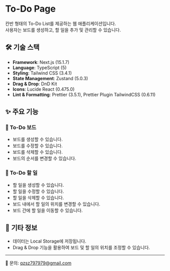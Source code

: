 # To-Do Page

칸반 형태의 To-Do List를 제공하는 웹 애플리케이션입니다. <br />
사용자는 보드를 생성하고, 할 일을 추가 및 관리할 수 있습니다.

## 🛠 기술 스택

- **Framework**: Next.js (15.1.7)
- **Language**: TypeScript (5)
- **Styling**: Tailwind CSS (3.4.1)
- **State Management**: Zustand (5.0.3)
- **Drag & Drop**: DnD Kit
- **Icons**: Lucide React (0.475.0)
- **Lint & Formatting**: Prettier (3.5.1), Prettier Plugin TailwindCSS (0.6.11)

## ✨ 주요 기능

### 📌 To-Do 보드

- 보드를 생성할 수 있습니다.
- 보드를 수정할 수 있습니다.
- 보드를 삭제할 수 있습니다.
- 보드의 순서를 변경할 수 있습니다.

### 📝 To-Do 할 일

- 할 일을 생성할 수 있습니다.
- 할 일을 수정할 수 있습니다.
- 할 일을 삭제할 수 있습니다.
- 보드 내에서 할 일의 위치를 변경할 수 있습니다.
- 보드 간에 할 일을 이동할 수 있습니다.

## 📌 기타 정보

- 데이터는 Local Storage에 저장됩니다.
- Drag & Drop 기능을 활용하여 보드 및 할 일의 위치를 조정할 수 있습니다.

---

📩 문의: qzsz797979@gmail.com
